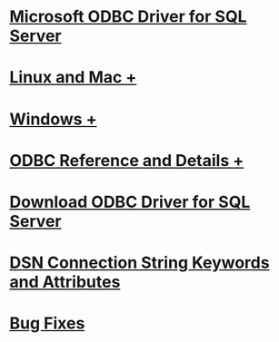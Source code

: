 # [Microsoft ODBC Driver for SQL Server](microsoft-odbc-driver-for-sql-server.md)

# [Linux and Mac +](./linux-mac/system-requirements.md)
# [Windows +](./windows/microsoft-odbc-driver-for-sql-server-on-windows.md)

# [ODBC Reference and Details +](../../odbc/microsoft-open-database-connectivity-odbc.md)
# [Download ODBC Driver for SQL Server](download-odbc-driver-for-sql-server.md)

# [DSN Connection String Keywords and Attributes](dsn-connection-string-attribute.md)

# [Bug Fixes](bug-fixes.md)
